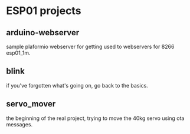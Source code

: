 # ESP01 projects
## arduino-webserver
sample plaformio webserver for getting used to webservers for 8266 esp01_1m.
## blink
if you've forgotten what's going on, go back to the basics.
## servo_mover
the beginning of the real project, trying to move the 40kg servo using ota messages.
